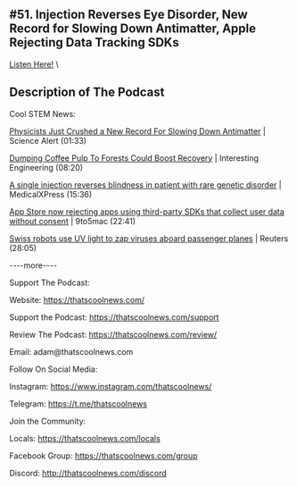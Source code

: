 #51. Injection Reverses Eye Disorder, New Record for Slowing Down Antimatter, Apple Rejecting Data Tracking SDKs
---
[Listen Here!](https://thatscoolnews.podbean.com/e/51-injection-reverses-eye-disorder-new-record-for-slowing-down-antimatter-apple-rejecting-data-tracking-sdks/) \
## Description of The Podcast
Cool STEM News:
<p style="text-align:left;"><a href='https://www.sciencealert.com/researchers-hit-a-new-record-in-slowing-antimatter-to-its-slowest-speed-yet'>Physicists Just Crushed a New Record For Slowing Down Antimatter</a> | Science Alert (01:33)</p>

<p style="text-align:left;"><a href='https://interestingengineering.com/dumping-coffee-pulp-to-forests-could-boost-recovery'>Dumping Coffee Pulp To Forests Could Boost Recovery</a> | Interesting Engineering (08:20)</p>

<p style="text-align:left;"><a href='https://medicalxpress.com/news/2021-04-reverses-patient-rare-genetic-disorder.html'>A single injection reverses blindness in patient with rare genetic disorder</a> | MedicalXPress (15:36)</p>

<p style="text-align:left;"><a href='https://9to5mac.com/2021/04/01/app-store-now-rejecting-apps-using-third-party-sdks-that-collect-user-data-without-consent/'>App Store now rejecting apps using third-party SDKs that collect user data without consent</a> | 9to5mac (22:41)</p>

<p style="text-align:left;"><a href='https://www.reuters.com/article/technologyNews/idUSKBN2BO4OX'>Swiss robots use UV light to zap viruses aboard passenger planes</a> | Reuters (28:05)</p>

<p style="text-align:left;">----more----</p>

Support The Podcast:
<p style="text-align:left;">Website: <a href='https://thatscoolnews.com/'>https://thatscoolnews.com/</a></p>

<p style="text-align:left;">Support the Podcast: <a href='https://thatscoolnews.com/support'>https://thatscoolnews.com/support</a></p>

<p style="text-align:left;">Review The Podcast: <a href='https://thatscoolnews.com/review/'>https://thatscoolnews.com/review/</a></p>

<p style="text-align:left;">Email: adam@thatscoolnews.com</p>

Follow On Social Media:
<p>Instagram: <a href='https://www.instagram.com/thatscoolnews/'>https://www.instagram.com/thatscoolnews/ </a></p>

<p>Telegram: <a href='https://t.me/thatscoolnews'>https://t.me/thatscoolnews</a> </p>

Join the Community:
<p style="text-align:left;">Locals: <a href='https://thatscoolnews.com/locals'>https://thatscoolnews.com/locals</a></p>

<p style="text-align:left;">Facebook Group: <a href='https://thatscoolnews.com/group'>https://thatscoolnews.com/group </a></p>

<p style="text-align:left;">Discord: <a href='http://thatscoolnews.com/discord'>http://thatscoolnews.com/discord</a></p>
